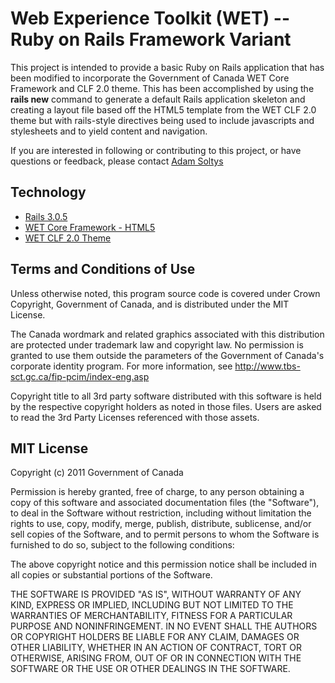 # Web Experience Toolkit (WET) -- Ruby on Rails Framework Variant

This project is intended to provide a basic Ruby on Rails application that has been modified to incorporate the Government of Canada WET Core Framework and CLF 2.0 theme.  This has been accomplished by using the __rails new__ command to generate a default Rails application skeleton and creating a layout file based off the HTML5 template from the WET CLF 2.0 theme but with rails-style directives being used to include javascripts and stylesheets and to yield content and navigation.

If you are interested in following or contributing to this project, or have questions or feedback, please contact [Adam Soltys](mailto:adam.soltys@pwgsc-tpsgc.gc.ca)

## Technology

* [Rails 3.0.5](http://www.rubyonrails.org/)
* [WET Core Framework - HTML5](http://tbs-sct.ircan.gc.ca/projects/gcwwwmark-bali)
* [WET CLF 2.0 Theme](http://tbs-sct.ircan.gc.ca/projects/theme-clf2-nsi2)

## Terms and Conditions of Use

Unless otherwise noted, this program source code is covered under Crown Copyright, Government of Canada, and is distributed under the MIT License.

The Canada wordmark and related graphics associated with this distribution are protected under trademark law and copyright law. No permission is granted to use them outside the parameters of the Government of Canada's corporate identity program. For more information, see http://www.tbs-sct.gc.ca/fip-pcim/index-eng.asp

Copyright title to all 3rd party software distributed with this software is held by the respective copyright holders as noted in those files. Users are asked to read the 3rd Party Licenses referenced with those assets.

## MIT License

Copyright (c) 2011 Government of Canada

Permission is hereby granted, free of charge, to any person obtaining a copy of this software and associated documentation files (the "Software"), to deal in the Software without restriction, including without limitation the rights to use, copy, modify, merge, publish, distribute, sublicense, and/or sell copies of the Software, and to permit persons to whom the Software is furnished to do so, subject to the following conditions:

The above copyright notice and this permission notice shall be included in all copies or substantial portions of the Software.

THE SOFTWARE IS PROVIDED "AS IS", WITHOUT WARRANTY OF ANY KIND, EXPRESS OR IMPLIED, INCLUDING BUT NOT LIMITED TO THE WARRANTIES OF MERCHANTABILITY, FITNESS FOR A PARTICULAR PURPOSE AND NONINFRINGEMENT. IN NO EVENT SHALL THE AUTHORS OR COPYRIGHT HOLDERS BE LIABLE FOR ANY CLAIM, DAMAGES OR OTHER LIABILITY, WHETHER IN AN ACTION OF CONTRACT, TORT OR OTHERWISE, ARISING FROM, OUT OF OR IN CONNECTION WITH THE SOFTWARE OR THE USE OR OTHER DEALINGS IN THE SOFTWARE.
